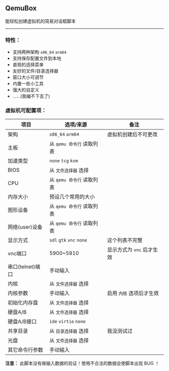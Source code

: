 ## QemuBox

能轻松创建虚拟机的简易对话框脚本

---

### 特性：

* 支持两种架构 `x86_64` `arm64`
* 支持保存配置文件到本地
* 直观的选择菜单
* 友好的文件/目录选择器
* 窗口大小可调节
* 内置一些小工具
* 强大的自定义
* ......(我编不下去了)

### 虚拟机可配置项：

| 项目 | 选项/来源 | 备注 |
| --- | --- | --- |
| 架构 | `x86_64` `arm64` | 虚拟机创建后不可更改 |
| 主板 | 从 `qemu 命令行` 读取列表 | |
| 加速类型 | `none` `tcg` `kvm` | |
| BIOS | 从 `文件选择器` 选择 | |
| CPU | 从 `qemu 命令行` 读取列表 | |
| 内存大小 | 预设几个常用的大小 | |
| 图形设备 | 从 `qemu 命令行` 读取列表 | |
| 网络(user)设备 | 从 `qemu 命令行` 读取列表 | |
| 显示方式 | `sdl` `gtk` `vnc` `none` | 这个列表不完整 |
| vnc端口 | 5900~5910 | 显示方式为 `vnc` 后才生效 |
| 串口(telnet)端口 | 手动输入 | |
| 内核 | 从 `文件选择器` 选择 | |
| 内核参数 | 手动输入 | 启用 `内核` 选项后才生效 |
| 初始化内存盘 | 从 `文件选择器` 选择 | |
| 硬盘A/B | 从 `文件选择器` 选择 | |
| 硬盘A/B接口 | `ide` `virtio` `none` | |
| 共享目录 | 从 `目录选择器` 选择 | 我没测试过 |
| 光盘 | 从 `文件选择器` 选择 | |
| 其它命令行参数 | 手动输入 | |

**注意：** 此脚本没有做输入数据的验证！使用不合法的数据会使脚本出现 BUG ！

